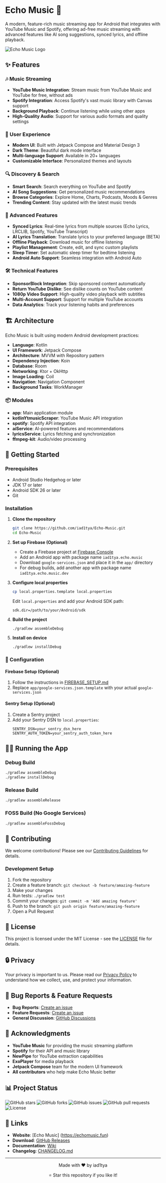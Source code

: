 # Echo Music 🎵

A modern, feature-rich music streaming app for Android that integrates with YouTube Music and Spotify, offering ad-free music streaming with advanced features like AI song suggestions, synced lyrics, and offline playback.

![Echo Music Logo](/Echo_github.png)

## ✨ Features

### 🎶 Music Streaming
- **YouTube Music Integration**: Stream music from YouTube Music and YouTube for free, without ads
- **Spotify Integration**: Access Spotify's vast music library with Canvas support
- **Background Playback**: Continue listening while using other apps
- **High-Quality Audio**: Support for various audio formats and quality settings

### 🎨 User Experience
- **Modern UI**: Built with Jetpack Compose and Material Design 3
- **Dark Theme**: Beautiful dark mode interface
- **Multi-language Support**: Available in 20+ languages
- **Customizable Interface**: Personalized themes and layouts

### 🔍 Discovery & Search
- **Smart Search**: Search everything on YouTube and Spotify
- **AI Song Suggestions**: Get personalized music recommendations
- **Browse Categories**: Explore Home, Charts, Podcasts, Moods & Genres
- **Trending Content**: Stay updated with the latest music trends

### 📱 Advanced Features
- **Synced Lyrics**: Real-time lyrics from multiple sources (Echo Lyrics, LRCLIB, Spotify, YouTube Transcript)
- **AI Lyrics Translation**: Translate lyrics to your preferred language (BETA)
- **Offline Playback**: Download music for offline listening
- **Playlist Management**: Create, edit, and sync custom playlists
- **Sleep Timer**: Set automatic sleep timer for bedtime listening
- **Android Auto Support**: Seamless integration with Android Auto

### 🛠️ Technical Features
- **SponsorBlock Integration**: Skip sponsored content automatically
- **Return YouTube Dislike**: See dislike counts on YouTube content
- **1080p Video Support**: High-quality video playback with subtitles
- **Multi-Account Support**: Support for multiple YouTube accounts
- **Data Analytics**: Track your listening habits and preferences

## 🏗️ Architecture

Echo Music is built using modern Android development practices:

- **Language**: Kotlin
- **UI Framework**: Jetpack Compose
- **Architecture**: MVVM with Repository pattern
- **Dependency Injection**: Koin
- **Database**: Room
- **Networking**: Ktor + OkHttp
- **Image Loading**: Coil
- **Navigation**: Navigation Component
- **Background Tasks**: WorkManager

### 📦 Modules

- **app**: Main application module
- **kotlinYtmusicScraper**: YouTube Music API integration
- **spotify**: Spotify API integration
- **aiService**: AI-powered features and recommendations
- **lyricsService**: Lyrics fetching and synchronization
- **ffmpeg-kit**: Audio/video processing

## 🚀 Getting Started

### Prerequisites

- Android Studio Hedgehog or later
- JDK 17 or later
- Android SDK 26 or later
- Git

### Installation

1. **Clone the repository**
   ```bash
   git clone https://github.com/iad1tya/Echo-Music.git
   cd Echo-Music
   ```

2. **Set up Firebase (Optional)**
   - Create a Firebase project at [Firebase Console](https://console.firebase.google.com/)
   - Add an Android app with package name `iad1tya.echo.music`
   - Download `google-services.json` and place it in the `app/` directory
   - For debug builds, add another app with package name `iad1tya.echo.music.dev`

3. **Configure local properties**
   ```bash
   cp local.properties.template local.properties
   ```
   Edit `local.properties` and add your Android SDK path:
   ```properties
   sdk.dir=/path/to/your/Android/sdk
   ```

4. **Build the project**
   ```bash
   ./gradlew assembleDebug
   ```

5. **Install on device**
   ```bash
   ./gradlew installDebug
   ```

### 🔧 Configuration

#### Firebase Setup (Optional)
1. Follow the instructions in [FIREBASE_SETUP.md](FIREBASE_SETUP.md)
2. Replace `app/google-services.json.template` with your actual `google-services.json`

#### Sentry Setup (Optional)
1. Create a Sentry project
2. Add your Sentry DSN to `local.properties`:
   ```properties
   SENTRY_DSN=your_sentry_dsn_here
   SENTRY_AUTH_TOKEN=your_sentry_auth_token_here
   ```

## 🏃‍♂️ Running the App

### Debug Build
```bash
./gradlew assembleDebug
./gradlew installDebug
```

### Release Build
```bash
./gradlew assembleRelease
```

### FOSS Build (No Google Services)
```bash
./gradlew assembleFossDebug
```

## 🤝 Contributing

We welcome contributions! Please see our [Contributing Guidelines](CONTRIBUTING.md) for details.

### Development Setup

1. Fork the repository
2. Create a feature branch: `git checkout -b feature/amazing-feature`
3. Make your changes
4. Run tests: `./gradlew test`
5. Commit your changes: `git commit -m 'Add amazing feature'`
6. Push to the branch: `git push origin feature/amazing-feature`
7. Open a Pull Request

## 📄 License

This project is licensed under the MIT License - see the [LICENSE](LICENSE) file for details.

## 🔒 Privacy

Your privacy is important to us. Please read our [Privacy Policy](PRIVACY_POLICY.md) to understand how we collect, use, and protect your information.

## 🐛 Bug Reports & Feature Requests

- **Bug Reports**: [Create an issue](https://github.com/iad1tya/Echo-Music/issues/new?template=bug_report.md)
- **Feature Requests**: [Create an issue](https://github.com/iad1tya/Echo-Music/issues/new?template=feature_request.md)
- **General Discussion**: [GitHub Discussions](https://github.com/iad1tya/Echo-Music/discussions)

## 🙏 Acknowledgments

- **YouTube Music** for providing the music streaming platform
- **Spotify** for their API and music library
- **NewPipe** for YouTube extraction capabilities
- **ExoPlayer** for media playback
- **Jetpack Compose** team for the modern UI framework
- **All contributors** who help make Echo Music better

## 📊 Project Status

![GitHub stars](https://img.shields.io/github/stars/iad1tya/Echo-Music?style=social)
![GitHub forks](https://img.shields.io/github/forks/iad1tya/Echo-Music?style=social)
![GitHub issues](https://img.shields.io/github/issues/iad1tya/Echo-Music)
![GitHub pull requests](https://img.shields.io/github/issues-pr/iad1tya/Echo-Music)
![License](https://img.shields.io/github/license/iad1tya/Echo-Music)

## 🔗 Links

- **Website**: [Echo Music] (https://echomusic.fun)
- **Download**: [GitHub Releases](https://github.com/iad1tya/Echo-Music/releases)
- **Documentation**: [Wiki](https://github.com/iad1tya/Echo-Music/wiki)
- **Changelog**: [CHANGELOG.md](CHANGELOG.md)

---

<div align="center">
  <p>Made with ❤️ by iad1tya</p>
  <p>⭐ Star this repository if you like it!</p>
</div>
